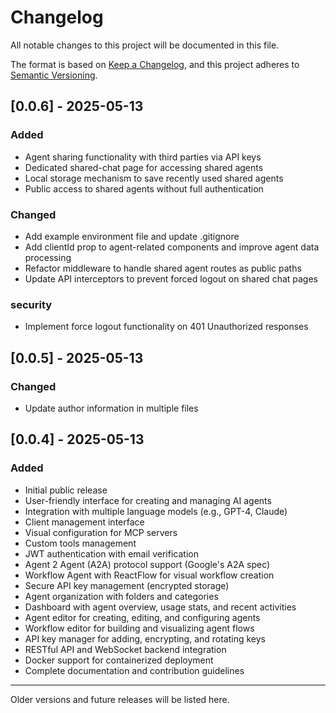 # Changelog

All notable changes to this project will be documented in this file.

The format is based on [Keep a Changelog](https://keepachangelog.com/en/1.0.0/),
and this project adheres to [Semantic Versioning](https://semver.org/spec/v2.0.0.html).

## [0.0.6] - 2025-05-13

### Added

- Agent sharing functionality with third parties via API keys
- Dedicated shared-chat page for accessing shared agents
- Local storage mechanism to save recently used shared agents
- Public access to shared agents without full authentication

### Changed

- Add example environment file and update .gitignore
- Add clientId prop to agent-related components and improve agent data processing
- Refactor middleware to handle shared agent routes as public paths
- Update API interceptors to prevent forced logout on shared chat pages

### security

- Implement force logout functionality on 401 Unauthorized responses

## [0.0.5] - 2025-05-13

### Changed

- Update author information in multiple files

## [0.0.4] - 2025-05-13

### Added
- Initial public release
- User-friendly interface for creating and managing AI agents
- Integration with multiple language models (e.g., GPT-4, Claude)
- Client management interface
- Visual configuration for MCP servers
- Custom tools management
- JWT authentication with email verification
- Agent 2 Agent (A2A) protocol support (Google's A2A spec)
- Workflow Agent with ReactFlow for visual workflow creation
- Secure API key management (encrypted storage)
- Agent organization with folders and categories
- Dashboard with agent overview, usage stats, and recent activities
- Agent editor for creating, editing, and configuring agents
- Workflow editor for building and visualizing agent flows
- API key manager for adding, encrypting, and rotating keys
- RESTful API and WebSocket backend integration
- Docker support for containerized deployment
- Complete documentation and contribution guidelines

---

Older versions and future releases will be listed here.
